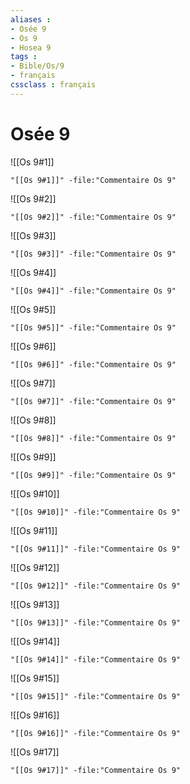 ```yaml
---
aliases : 
- Osée 9
- Os 9
- Hosea 9
tags : 
- Bible/Os/9
- français
cssclass : français
---
```


# Osée 9

![[Os 9#1]]

```query
"[[Os 9#1]]" -file:"Commentaire Os 9"
```

![[Os 9#2]]

```query
"[[Os 9#2]]" -file:"Commentaire Os 9"
```

![[Os 9#3]]

```query
"[[Os 9#3]]" -file:"Commentaire Os 9"
```

![[Os 9#4]]

```query
"[[Os 9#4]]" -file:"Commentaire Os 9"
```

![[Os 9#5]]

```query
"[[Os 9#5]]" -file:"Commentaire Os 9"
```

![[Os 9#6]]

```query
"[[Os 9#6]]" -file:"Commentaire Os 9"
```

![[Os 9#7]]

```query
"[[Os 9#7]]" -file:"Commentaire Os 9"
```

![[Os 9#8]]

```query
"[[Os 9#8]]" -file:"Commentaire Os 9"
```

![[Os 9#9]]

```query
"[[Os 9#9]]" -file:"Commentaire Os 9"
```

![[Os 9#10]]

```query
"[[Os 9#10]]" -file:"Commentaire Os 9"
```

![[Os 9#11]]

```query
"[[Os 9#11]]" -file:"Commentaire Os 9"
```

![[Os 9#12]]

```query
"[[Os 9#12]]" -file:"Commentaire Os 9"
```

![[Os 9#13]]

```query
"[[Os 9#13]]" -file:"Commentaire Os 9"
```

![[Os 9#14]]

```query
"[[Os 9#14]]" -file:"Commentaire Os 9"
```

![[Os 9#15]]

```query
"[[Os 9#15]]" -file:"Commentaire Os 9"
```

![[Os 9#16]]

```query
"[[Os 9#16]]" -file:"Commentaire Os 9"
```

![[Os 9#17]]

```query
"[[Os 9#17]]" -file:"Commentaire Os 9"
```


